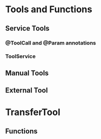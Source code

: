 # Tools and Functions

## Service Tools

### @ToolCall and @Param annotations

### ToolService

## Manual Tools

## External Tool

# TransferTool

## Functions

